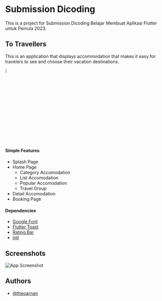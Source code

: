 
# Submission Dicoding

This is a project for Submission Dicoding Belajar Membuat Aplikasi Flutter untuk Pemula 2023.
 


## To Travellers

This is an application that displays accommodation that makes it easy for travelers to see and choose their vacation destinations.

<img src="https://cdn-icons-png.flaticon.com/512/541/541415.png"  width="5%" height="6%">

#### Simple Features
- Splash Page
- Home Page
  - Category Accomodation
  - List Accomodation
  - Popular Accomodation
  - Travel Group
- Detail Accomodation
- Booking Page

#### Dependencies
- [Google Font](https://pub.dev/packages/google_fonts)
- [Flutter Toast](https://pub.dev/packages/fluttertoast)
- [Rating Bar](https://pub.dev/packages/flutter_rating_bar)
- [intl](https://pub.dev/packages/intl)

## Screenshots

![App Screenshot](https://drive.google.com/uc?export=view&id=1AX_3loKmjEUIrSPh1efKOckUwqz2Kbi4)


## Authors

- [@theoarnan](https://www.github.com/theoarnan)


